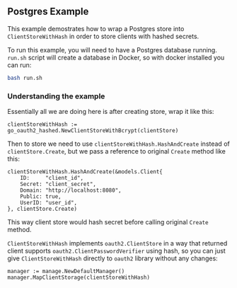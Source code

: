 ## Postgres Example

This example demostrates how to wrap a Postgres store into `ClientStoreWithHash` in order to store clients with hashed secrets.

To run this example, you will need to have a Postgres database running. `run.sh` script will create a database in Docker, so with docker installed you can run:

```bash
bash run.sh
```

### Understanding the example

Essentially all we are doing here is after creating store, wrap it like this:

```golang
clientStoreWithHash := go_oauth2_hashed.NewClientStoreWithBcrypt(clientStore)
```

Then to store we need to use `clientStoreWithHash.HashAndCreate` instead of `clientStore.Create`, but we pass a reference to original `Create` method like this:

```golang
clientStoreWithHash.HashAndCreate(&models.Client{
    ID:     "client_id",
    Secret: "client_secret",
    Domain: "http://localhost:8080",
    Public: true,
    UserID: "user_id",
}, clientStore.Create)
```

This way client store would hash secret before calling original `Create` method.

`ClientStoreWithHash` implements `oauth2.ClientStore` in a way that returned client supports `oauth2.ClientPasswordVerifier` using hash, so you can just give `ClientStoreWithHash` directly to `oauth2` library without any changes:

```golang
manager := manage.NewDefaultManager()
manager.MapClientStorage(clientStoreWithHash)
```

